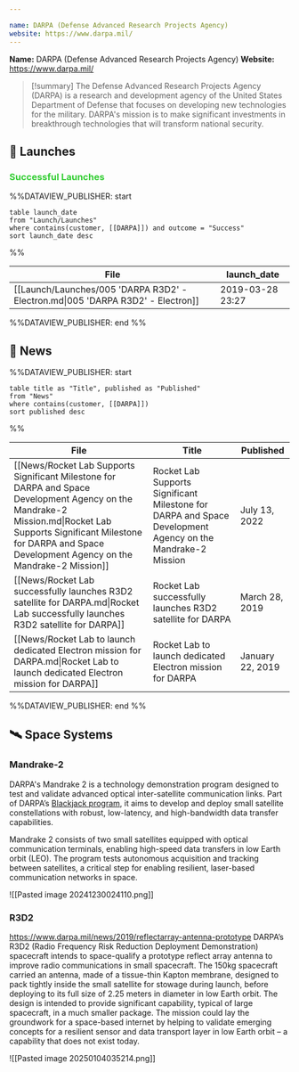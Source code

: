 ```yaml
---

name: DARPA (Defense Advanced Research Projects Agency)
website: https://www.darpa.mil/
---
```


**Name:** DARPA (Defense Advanced Research Projects Agency)
**Website:** https://www.darpa.mil/

>[!summary]
>The Defense Advanced Research Projects Agency (DARPA) is a research and development agency of the United States Department of Defense that focuses on developing new technologies for the military. DARPA's mission is to make significant investments in breakthrough technologies that will transform national security.
## 🚀 Launches

### <span style="color:limegreen">Successful Launches</span>

%%DATAVIEW_PUBLISHER: start
```
table launch_date
from "Launch/Launches"
where contains(customer, [[DARPA]]) and outcome = "Success"
sort launch_date desc
```
%%

| File                                                                            | launch_date      |
| ------------------------------------------------------------------------------- | ---------------- |
| [[Launch/Launches/005 'DARPA R3D2' - Electron.md\|005 'DARPA R3D2' - Electron]] | 2019-03-28 23:27 |

%%DATAVIEW_PUBLISHER: end %%


## 📰 News
%%DATAVIEW_PUBLISHER: start
```
table title as "Title", published as "Published"
from "News"
where contains(customer, [[DARPA]])
sort published desc
```
%%

| File                                                                                                                                                                                                                               | Title                                                                                                       | Published        |
| ---------------------------------------------------------------------------------------------------------------------------------------------------------------------------------------------------------------------------------- | ----------------------------------------------------------------------------------------------------------- | ---------------- |
| [[News/Rocket Lab Supports Significant Milestone for DARPA and Space Development Agency on the Mandrake-2 Mission.md\|Rocket Lab Supports Significant Milestone for DARPA and Space Development Agency on the Mandrake-2 Mission]] | Rocket Lab Supports Significant Milestone for DARPA and Space Development Agency on the Mandrake-2 Mission  | July 13, 2022    |
| [[News/Rocket Lab successfully launches R3D2 satellite for DARPA.md\|Rocket Lab successfully launches R3D2 satellite for DARPA]]                                                                                                   | Rocket Lab successfully launches R3D2 satellite for DARPA                                                   | March 28, 2019   |
| [[News/Rocket Lab to launch dedicated Electron mission for DARPA.md\|Rocket Lab to launch dedicated Electron mission for DARPA]]                                                                                                   | Rocket Lab to launch dedicated Electron mission for DARPA                                                   | January 22, 2019 |

%%DATAVIEW_PUBLISHER: end %%
## 🛰️ Space Systems

### Mandrake-2

DARPA's Mandrake 2 is a technology demonstration program designed to test and validate advanced optical inter-satellite communication links. Part of DARPA’s [Blackjack program](https://www.darpa.mil/research/programs/blackjack), it aims to develop and deploy small satellite constellations with robust, low-latency, and high-bandwidth data transfer capabilities.

Mandrake 2 consists of two small satellites equipped with optical communication terminals, enabling high-speed data transfers in low Earth orbit (LEO). The program tests autonomous acquisition and tracking between satellites, a critical step for enabling resilient, laser-based communication networks in space.

![[Pasted image 20241230024110.png]]


### R3D2

https://www.darpa.mil/news/2019/reflectarray-antenna-prototype
DARPA’s R3D2 (Radio Frequency Risk Reduction Deployment Demonstration) spacecraft intends to space-qualify a prototype reflect array antenna to improve radio communications in small spacecraft. The 150kg spacecraft carried an antenna, made of a tissue-thin Kapton membrane, designed to pack tightly inside the small satellite for stowage during launch, before deploying to its full size of 2.25 meters in diameter in low Earth orbit. The design is intended to provide significant capability, typical of large spacecraft, in a much smaller package. The mission could lay the groundwork for a space-based internet by helping to validate emerging concepts for a resilient sensor and data transport layer in low Earth orbit – a capability that does not exist today.

![[Pasted image 20250104035214.png]]
